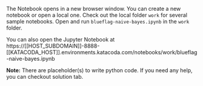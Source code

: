 The Notebook opens in a new browser window. You can create a new notebook or open a local one. Check out the local folder `work` for several sample notebooks. Open and run `blueflag-naive-bayes.ipynb` in the `work` folder.

You can also open the Jupyter Notebook at https://[[HOST_SUBDOMAIN]]-8888-[[KATACODA_HOST]].environments.katacoda.com/notebooks/work/blueflag-naive-bayes.ipynb

**Note:**
There are placeholder(s) to write python code. If you need any help, you can checkout solution tab.